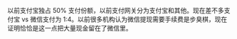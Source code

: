 <p>以前支付宝独占 50% 支付份额，以前支付网关分为支付宝和其他。现在差不多支付宝 vs 微信支付为 1:4。以前很多机构认为微信提现需要手续费是步臭棋，现在证明恰恰是这一点把大量现金留在了微信里。</p>